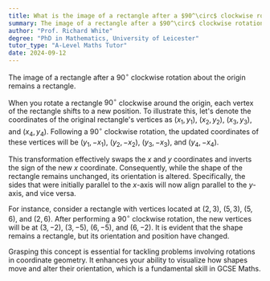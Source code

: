 ```yaml
---
title: What is the image of a rectangle after a $90^\circ$ clockwise rotation about the origin?
summary: The image of a rectangle after a $90^\circ$ clockwise rotation about the origin is another rectangle.
author: "Prof. Richard White"
degree: "PhD in Mathematics, University of Leicester"
tutor_type: "A-Level Maths Tutor"
date: 2024-09-12
---
```


The image of a rectangle after a $90^\circ$ clockwise rotation about the origin remains a rectangle.

When you rotate a rectangle $90^\circ$ clockwise around the origin, each vertex of the rectangle shifts to a new position. To illustrate this, let's denote the coordinates of the original rectangle's vertices as $(x_1, y_1)$, $(x_2, y_2)$, $(x_3, y_3)$, and $(x_4, y_4)$. Following a $90^\circ$ clockwise rotation, the updated coordinates of these vertices will be $(y_1, -x_1)$, $(y_2, -x_2)$, $(y_3, -x_3)$, and $(y_4, -x_4)$.

This transformation effectively swaps the $x$ and $y$ coordinates and inverts the sign of the new $x$ coordinate. Consequently, while the shape of the rectangle remains unchanged, its orientation is altered. Specifically, the sides that were initially parallel to the $x$-axis will now align parallel to the $y$-axis, and vice versa.

For instance, consider a rectangle with vertices located at $(2, 3)$, $(5, 3)$, $(5, 6)$, and $(2, 6)$. After performing a $90^\circ$ clockwise rotation, the new vertices will be at $(3, -2)$, $(3, -5)$, $(6, -5)$, and $(6, -2)$. It is evident that the shape remains a rectangle, but its orientation and position have changed.

Grasping this concept is essential for tackling problems involving rotations in coordinate geometry. It enhances your ability to visualize how shapes move and alter their orientation, which is a fundamental skill in GCSE Maths.
    
